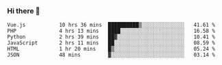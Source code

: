 ### Hi there 👋

<!--START_SECTION:waka-->

```text
Vue.js           10 hrs 36 mins  ██████████▒░░░░░░░░░░░░░░   41.61 %
PHP              4 hrs 13 mins   ████░░░░░░░░░░░░░░░░░░░░░   16.58 %
Python           2 hrs 39 mins   ██▓░░░░░░░░░░░░░░░░░░░░░░   10.41 %
JavaScript       2 hrs 11 mins   ██░░░░░░░░░░░░░░░░░░░░░░░   08.59 %
HTML             1 hr 20 mins    █▒░░░░░░░░░░░░░░░░░░░░░░░   05.24 %
JSON             48 mins         ▓░░░░░░░░░░░░░░░░░░░░░░░░   03.14 %
```

<!--END_SECTION:waka-->

<!--
**Jonas-VanHaeken/Jonas-VanHaeken** is a ✨ _special_ ✨ repository because its `README.md` (this file) appears on your GitHub profile.

Here are some ideas to get you started:

- 🔭 I’m currently working on ...
- 🌱 I’m currently learning ...
- 👯 I’m looking to collaborate on ...
- 🤔 I’m looking for help with ...
- 💬 Ask me about ...
- 📫 How to reach me: ...
- 😄 Pronouns: ...
- ⚡ Fun fact: ...
-->
